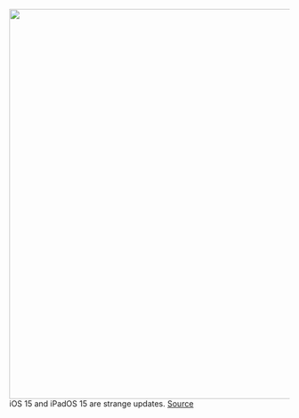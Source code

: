 <img src='https://cdn.vox-cdn.com/thumbor/cwg0S3TqoMhgoxvReSWp1I0XOEc=/0x0:2040x1360/1200x675/filters:focal(857x517:1183x843)/cdn.vox-cdn.com/uploads/chorus_image/image/69883704/cgartenberg_210917_4762_0003.0.jpg' width='700px' /><br/>
iOS 15 and iPadOS 15 are strange updates.
<a href='https://www.theverge.com/22683681/ios-15-ipados-review-iphone-ipad-apple'> Source <a/>